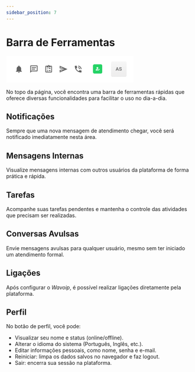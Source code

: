 ```yaml
---
sidebar_position: 7
---
```


# Barra de Ferramentas

![Barra de Ferramenta](assets/barraFe.png)

No topo da página, você encontra uma barra de ferramentas rápidas que oferece diversas funcionalidades para facilitar o uso no dia-a-dia.

## Notificações

Sempre que uma nova mensagem de atendimento chegar, você será notificado imediatamente nesta área.

## Mensagens Internas

Visualize mensagens internas com outros usuários da plataforma de forma prática e rápida.

## Tarefas

Acompanhe suas tarefas pendentes e mantenha o controle das atividades que precisam ser realizadas.

## Conversas Avulsas

Envie mensagens avulsas para qualquer usuário, mesmo sem ter iniciado um atendimento formal.

## Ligações

Após configurar o *Wavoip*, é possível realizar ligações diretamente pela plataforma.

## Perfil

No botão de perfil, você pode:
- Visualizar seu nome e status (online/offline).
- Alterar o idioma do sistema (Português, Inglês, etc.).
- Editar informações pessoais, como nome, senha e e-mail.
- Reiniciar: limpa os dados salvos no navegador e faz logout.
- Sair: encerra sua sessão na plataforma.